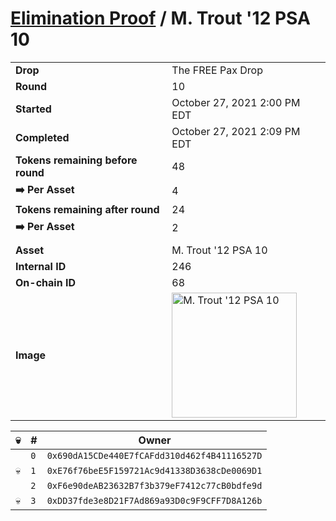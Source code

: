 # [Elimination Proof](./readme.md) / M. Trout &#039;12 PSA 10

|||
|---|---|
| **Drop** | The FREE Pax Drop |
| **Round** | 10 |
| **Started** | October 27, 2021 2:00 PM EDT |
| **Completed** | October 27, 2021 2:09 PM EDT |
| **Tokens remaining before round** | 48 |
| **➡️ Per Asset** | 4 |
| **Tokens remaining after round** | 24 |
| **➡️ Per Asset** | 2 |
| | |
| **Asset** | M. Trout &#039;12 PSA 10 |
| **Internal ID** | 246 |
| **On-chain ID** | 68 |
| **Image** | <img src="https://tcdn.blokpax.com/94aa4804-2e3b-4700-a0aa-ad617567a755/6c0baf8cc02e1e48ed28e2f3e6674ecb0f9d21346e11a73eeb5a4e61326db0f4.jpg" height="200" alt="M. Trout &#039;12 PSA 10" /> |


| 💀 | # | Owner |
| --- | --- | --- |
|  | `0` | `0x690dA15CDe440E7fCAFdd310d462f4B41116527D` |
| 💀 | `1` | `0xE76f76beE5F159721Ac9d41338D3638cDe0069D1` |
|  | `2` | `0xF6e90deAB23632B7f3b379eF7412c77cB0bdfe9d` |
| 💀 | `3` | `0xDD37fde3e8D21F7Ad869a93D0c9F9CFF7D8A126b` |
